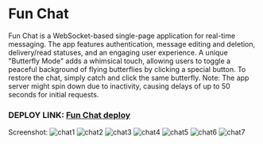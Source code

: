 # Fun Chat
Fun Chat is a WebSocket-based single-page application for real-time messaging. The app features authentication, message editing and deletion, delivery/read statuses, and an engaging user experience. A unique "Butterfly Mode" adds a whimsical touch, allowing users to toggle a peaceful background of flying butterflies by clicking a special button. To restore the chat, simply catch and click the same butterfly. Note: The app server might spin down due to inactivity, causing delays of up to 50 seconds for initial requests.
### DEPLOY LINK: [Fun Chat deploy](https://nelany-fun-chat.netlify.app/)

Screenshot:
![chat1](https://github.com/rolling-scopes-school/nelany-JSFE2023Q4/assets/87783528/3e44288e-0609-4406-8d9c-5b1f463d4e1f)
![chat2](https://github.com/user-attachments/assets/3b85b36f-22eb-4976-bdcb-f6802ec345b9)
![chat3](https://github.com/user-attachments/assets/54c8b14e-6ce7-4eeb-a093-85461ba79f9c)
![chat4](https://github.com/rolling-scopes-school/nelany-JSFE2023Q4/assets/87783528/9d5f04d1-42c1-4f65-a958-ae7d48d51e1e)
![chat5](https://github.com/rolling-scopes-school/nelany-JSFE2023Q4/assets/87783528/6dd0be5e-be32-412e-87f4-77f1ee785c3c)
![chat6](https://github.com/rolling-scopes-school/nelany-JSFE2023Q4/assets/87783528/97d2b9cc-8d36-4586-a6ff-4b155a186cac)
![chat7](https://github.com/rolling-scopes-school/nelany-JSFE2023Q4/assets/87783528/1f3e6d6c-a420-419b-9749-056c60ccf953)


